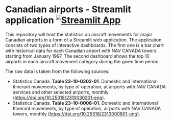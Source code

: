 # Canadian airports - Streamlit application [![Streamlit App](https://static.streamlit.io/badges/streamlit_badge_black_white.svg)](https://canadian-airports.streamlit.app)

This repository will host the statistics on aircraft movements for major Canadian airports in a form of a Streamlit web application. The application consists of two types of interactive dashboards. The first one is a bar chart with historical data for each Canadian airport with NAV CANADA towers starting from January 1997. The second dashboard shows the top 10 airports in each aircraft movement category during the given time period.

The raw data is taken from the following sources:
* Statistics Canada. **Table 23-10-0302-01**. Domestic and international itinerant movements, by type of operation, at airports with NAV CANADA services and other selected airports, monthly (https://doi.org/10.25318/2310030201-eng).
* Statistics Canada. **Table 23-10-0008-01**. Domestic and international Itinerant movements, by type of operation, airports with NAV CANADA towers, monthly (https://doi.org/10.25318/2310000801-eng).